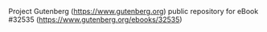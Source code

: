 Project Gutenberg (https://www.gutenberg.org) public repository for eBook #32535 (https://www.gutenberg.org/ebooks/32535)
